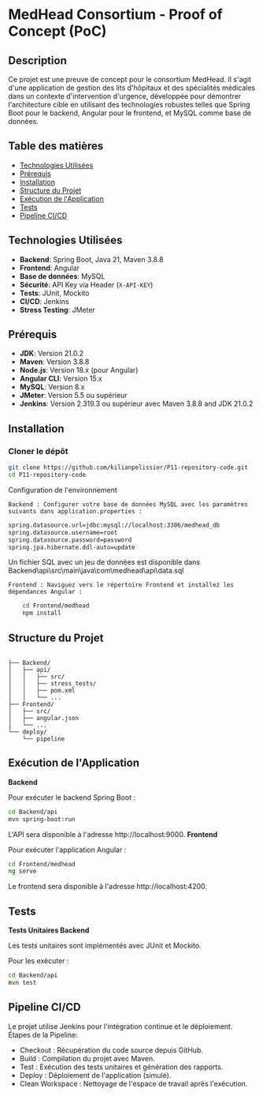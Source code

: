 # MedHead Consortium - Proof of Concept (PoC)

## Description

Ce projet est une preuve de concept pour le consortium MedHead. Il s'agit d'une application de gestion des lits d'hôpitaux et des spécialités médicales dans un contexte d'intervention d'urgence, développée pour démontrer l'architecture cible en utilisant des technologies robustes telles que Spring Boot pour le backend, Angular pour le frontend, et MySQL comme base de données.

## Table des matières

- [Technologies Utilisées](#technologies-utilisées)
- [Prérequis](#prérequis)
- [Installation](#installation)
- [Structure du Projet](#structure-du-projet)
- [Exécution de l'Application](#exécution-de-lapplication)
- [Tests](#tests)
- [Pipeline CI/CD](#pipeline-cicd)

## Technologies Utilisées

- **Backend**: Spring Boot, Java 21, Maven 3.8.8
- **Frontend**: Angular
- **Base de données**: MySQL
- **Sécurité**: API Key via Header (`X-API-KEY`)
- **Tests**: JUnit, Mockito
- **CI/CD**: Jenkins
- **Stress Testing**: JMeter

## Prérequis

- **JDK**: Version 21.0.2
- **Maven**: Version 3.8.8
- **Node.js**: Version 18.x (pour Angular)
- **Angular CLI**: Version 15.x
- **MySQL**: Version 8.x
- **JMeter**: Version 5.5 ou supérieur
- **Jenkins**: Version 2.319.3 ou supérieur avec Maven 3.8.8 and JDK 21.0.2

## Installation

### Cloner le dépôt

```bash
git clone https://github.com/kilianpelissier/P11-repository-code.git
cd P11-repository-code
```

Configuration de l'environnement

    Backend : Configurer votre base de données MySQL avec les paramètres suivants dans application.properties :

```bash
spring.datasource.url=jdbc:mysql://localhost:3306/medhead_db
spring.datasource.username=root
spring.datasource.password=password
spring.jpa.hibernate.ddl-auto=update
```
Un fichier SQL avec un jeu de données est disponible dans Backend\api\src\main\java\com\medhead\api\data.sql


    Frontend : Naviguez vers le répertoire Frontend et installez les dépendances Angular :

```bash
    cd Frontend/medhead
    npm install
```

## Structure du Projet

```plaintext

├── Backend/
│   ├── api/
│   │   ├── src/
│   │   ├── stress_tests/
│   │   ├── pom.xml
│   │   └── ...
├── Frontend/
│   ├── src/
│   ├── angular.json
│   └── ...
└── deploy/
    └── pipeline

```

## Exécution de l'Application
**Backend**

Pour exécuter le backend Spring Boot :

```bash
cd Backend/api
mvn spring-boot:run
```

L'API sera disponible à l'adresse http://localhost:9000.
**Frontend**

Pour exécuter l'application Angular :

```bash
cd Frontend/medhead
ng serve
```

Le frontend sera disponible à l'adresse http://localhost:4200.

## Tests
**Tests Unitaires Backend**

Les tests unitaires sont implémentés avec JUnit et Mockito.

Pour les exécuter :

```bash
cd Backend/api
mvn test
```

## Pipeline CI/CD

Le projet utilise Jenkins pour l'intégration continue et le déploiement.
Étapes de la Pipeline:

- Checkout : Récupération du code source depuis GitHub.
- Build : Compilation du projet avec Maven.
- Test : Exécution des tests unitaires et génération des rapports.
- Deploy : Déploiement de l'application (simulé).
- Clean Workspace : Nettoyage de l'espace de travail après l'exécution.
